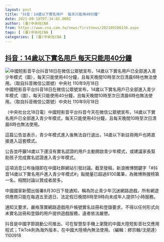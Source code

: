 ```yaml
---
layout: post
title: "抖音：14歲以下實名用戶  每天只能用40分鐘"
date: 2021-09-18T07:34:02.000Z
author: (臺)中央社CNA
from: https://www.cna.com.tw/news/firstnews/202109180136.aspx
tags: [ (臺)中央社CNA ]
categories: [ (臺)中央社CNA ]
---
```

<!--1631950442000-->
[抖音：14歲以下實名用戶  每天只能用40分鐘](https://www.cna.com.tw/news/firstnews/202109180136.aspx)
------

<div>
<div class="fullPic"><div class="floatImg center"><div class="BGimgWrap" style="--aspect-ratio:1200/1257;"><picture><source media="(max-width: 414px)" srcset="https://imgcdn.cna.com.tw/www/WebPhotos/800/20210918/1200x1257_258525358748.jpg"><source media="(min-width: 413px)" srcset="https://imgcdn.cna.com.tw/www/WebPhotos/1024/20210918/1200x1257_258525358748.jpg"><img src="https://images.weserv.nl/?url=imgcdn.cna.com.tw/www/WebPhotos/800/20210918/1200x1257_258525358748.jpg" alt="中國短影音平台抖音18日在微信公眾號宣布，14歲以下實名用戶已全部進入青少年模式（圖），每天只能使用40分鐘，且每天晚間10時至次日清晨6時也無法使用。（取自抖音微信公眾號）中央社 110年9月18日" srcset="https://imgcdn.cna.com.tw/www/WebPhotos/800/20210918/1200x1257_258525358748.jpg 414w, https://imgcdn.cna.com.tw/www/WebPhotos/1024/20210918/1200x1257_258525358748.jpg 1024w"></picture></div><div class="picinfo">中國短影音平台抖音18日在微信公眾號宣布，14歲以下實名用戶已全部進入青少年模式（圖），每天只能使用40分鐘，且每天晚間10時至次日清晨6時也無法使用。（取自抖音微信公眾號）中央社 110年9月18日</div></div></div><div></div><div class="paragraph"><p>（中央社台北18日電）中國短影音平台抖音今天在微信公眾號宣布，14歲以下實名用戶已全部進入青少年模式，每天只能使用40分鐘，且每天晚間10時至次日清晨6時也無法使用。</p><p>這篇公告並表示，青少年模式進入後無法自行退出，14歲以下新註冊用戶也將直接進入這套模式。</p><p>公告並呼籲14歲以下還沒有實名認證的用戶主動開啟青少年模式，或建議家長幫助孩子完成實名認證進入青少年模式。</p><p>這項消息公布後隨即在中國社群網站引發討論。截至發稿，新浪微博關鍵字「#抖音14歲以下實名用戶進入青少年模式#」點閱量已超過8100萬筆，為微博熱搜榜第一名，相關討論以贊成者居多。</p><p>中國國家新聞出版署8月30日下發通知，稱為防止青少年沉迷網路遊戲，所有網遊供應商只能在每週五至週日、法定假日晚間8時至9時向未成年人提供1小時服務。</p><p>通知又要求，嚴格落實網路遊戲用戶帳號實名註冊和登錄要求，不得以任何形式向未實名註冊和登錄的用戶提供遊戲服務，違者依法嚴懲。</p><p>抖音是中國字節跳動公司推出、可在智慧型手機上瀏覽的中國大陸短影音社交應用程式；TikTok則為海外版本，在中國大陸境內無法使用。（編輯：繆宗翰/沈朋達）1100918</p></div>
</div>
